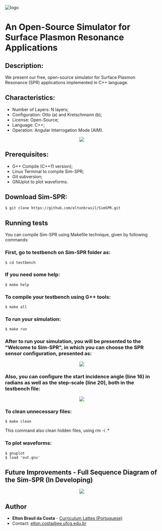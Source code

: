 ![logo](https://user-images.githubusercontent.com/25873978/47947397-7c18f200-defa-11e8-9943-9d10470bd2b9.png)

# An Open-Source Simulator for Surface Plasmon Resonance Applications
## Description:

We present our free, open-source simulator for Surface Plasmon Resonance (SPR) applications implemented in C++ language.

## Characteristics:

* Number of Layers: N layers;
* Configuration: Otto (a) and Kretschmann (b);
* License: Open-Source;
* Language: C++;
* Operation: Angular Interrogation Mode (AIM).

<p align="center">
  <img src="https://user-images.githubusercontent.com/25873978/51500991-58f23600-1db7-11e9-98a1-1cbae5c7e811.png">
</p>

## Prerequisites:

* G++ Compile (C++11 version);
* Linux Terminal to compile Sim-SPR;
* Git subversion;
* GNUplot to plot waveforms.

## Download Sim-SPR:
```
$ git clone https://github.com/eltonbrasil/SimSPR.git 
```

## Running tests

You can compile Sim-SPR using Makefile technique, given by following commands:

### First, go to testbench on Sim-SPR folder as:
```
$ cd testbench
```
### If you need some help:
```
$ make help
```
### To compile your testbench using G++ tools:
```
$ make all
```
### To run your simulation:
```
$ make run
```
### After to run your simulation, you will be presented to the "Welcome to Sim-SPR", in which you can choose the SPR sensor configuration, presented as:

<p align="center">
  <img src="https://user-images.githubusercontent.com/25873978/51501474-2ba68780-1db9-11e9-8b65-65ef8cb1c15e.png">
</p>

### Also, you can configure the start incidence angle (line 16) in radians as well as the step-scale (line 20), both in the testbench file:

<p align="center">
  <img src="https://user-images.githubusercontent.com/25873978/51501765-6361ff00-1dba-11e9-8eda-c3542fa904ed.png">
</p>

### To clean unnecessary files:
```
$ make clean
```
This command also clean hidden files, using rm -i .*
### To plot waveforms:
```
$ gnuplot
$ load 'out.gnu'
```

## Future Improvements - Full Sequence Diagram of the Sim-SPR (In Developing)

<p align="center">
  <img src="https://user-images.githubusercontent.com/25873978/51502619-fbadb300-1dbd-11e9-8c62-40c1660c4316.jpg">
</p>

## Author

* **Elton Brasil da Costa** - [Curriculum Lattes (Portuguese)](http://buscatextual.cnpq.br/buscatextual/visualizacv.do?id=K4459901A6)
* Contact: elton.costa@ee.ufcg.edu.br

